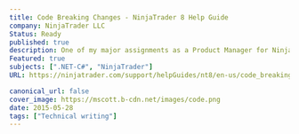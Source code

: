 ```yaml
---
title: Code Breaking Changes - NinjaTrader 8 Help Guide
company: NinjaTrader LLC
Status: Ready
published: true
description: One of my major assignments as a Product Manager for NinjaTrader was discovering and documenting many of the changes our community of 3rd party developers needed to use to convert their C# NinjaScript types from Version 7 to Version 8.
Featured: true
subjects: [".NET-C#", "NinjaTrader"]
URL: https://ninjatrader.com/support/helpGuides/nt8/en-us/code_breaking_changes.htm

canonical_url: false
cover_image: https://mscott.b-cdn.net/images/code.png
date: 2015-05-28
tags: ["Technical writing"]
---
```


